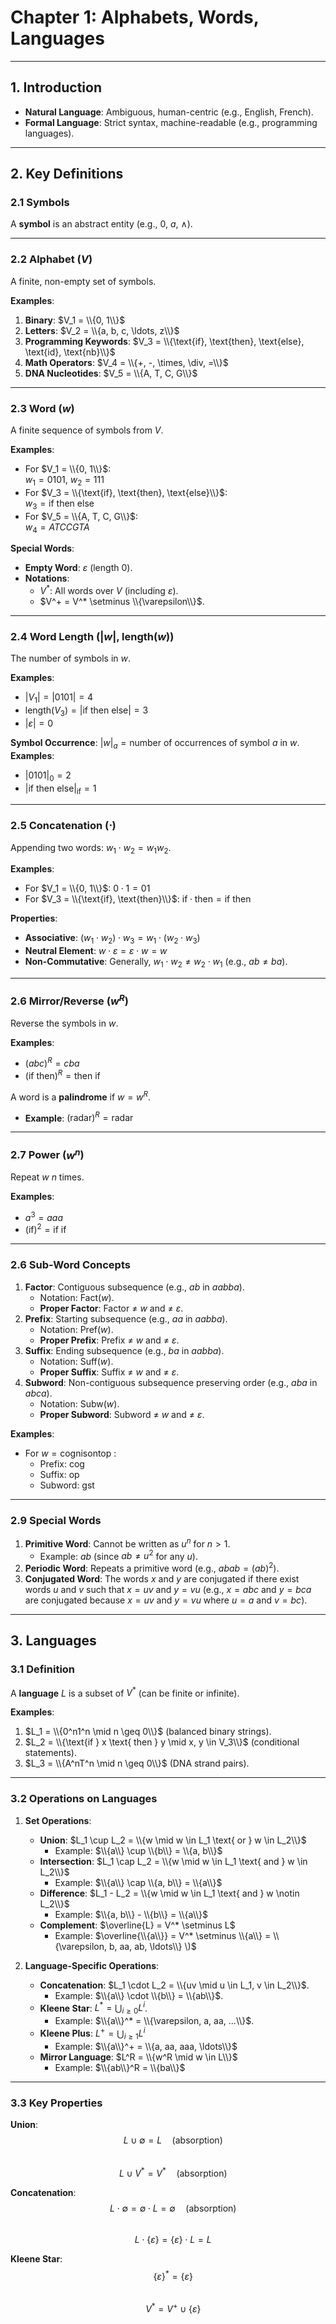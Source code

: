 # Chapter 1: Alphabets, Words, Languages  

---

## 1. Introduction  
- **Natural Language**: Ambiguous, human-centric (e.g., English, French).  
- **Formal Language**: Strict syntax, machine-readable (e.g., programming languages).  

---

## 2. Key Definitions  

### 2.1 Symbols  
A **symbol** is an abstract entity (e.g., $0$, $a$, $\land$).  

---

### 2.2 Alphabet ($V$)  
A finite, non-empty set of symbols.  

**Examples**:  
1. **Binary**: $V_1 = \\{0, 1\\}$  
2. **Letters**: $V_2 = \\{a, b, c, \ldots, z\\}$  
3. **Programming Keywords**: $V_3 = \\{\text{if}, \text{then}, \text{else}, \text{id}, \text{nb}\\}$  
4. **Math Operators**: $V_4 = \\{+, -, \times, \div, =\\}$  
5. **DNA Nucleotides**: $V_5 = \\{A, T, C, G\\}$  

---

### 2.3 Word ($w$)  
A finite sequence of symbols from $V$.  

**Examples**:  
- For $V_1 = \\{0, 1\\}$:  
  $w_1 = 0101$, $w_2 = 111$  
- For $V_3 = \\{\text{if}, \text{then}, \text{else}\\}$:  
  $w_3 = \text{if then else}$  
- For $V_5 = \\{A, T, C, G\\}$:  
  $w_4 = ATCCGTA$  

**Special Words**:  
- **Empty Word**: $\varepsilon$ (length 0).  
- **Notations**:  
  - $V^*$: All words over $V$ (including $\varepsilon$).  
  - $V^+ = V^* \setminus \\{\varepsilon\\}$.  

---

### 2.4 Word Length ($|w|$, $\text{length}(w)$)  
The number of symbols in $w$.  

**Examples**:  
- $|V_1| = |0101| = 4$   
- $\text{length}(V_3) = |\text{if then else}| = 3$  
- $|\varepsilon| = 0$  

**Symbol Occurrence**: $|w|_a = \text{number of occurrences of symbol } a \text{ in } w$.  
**Examples**:  
  - $|0101|_0 = 2$  
  - $|\text{if then else}|_{\text{if}} = 1$  

---

### 2.5 Concatenation ($\cdot$)  
Appending two words: $w_1 \cdot w_2 = w_1w_2$.  

**Examples**:  
- For $V_1 = \\{0, 1\\}$: $0 \cdot 1 = 01$  
- For $V_3 = \\{\text{if}, \text{then}\\}$: $\text{if} \cdot \text{then} = \text{if then}$  

**Properties**:  
- **Associative**: $(w_1 \cdot w_2) \cdot w_3 = w_1 \cdot (w_2 \cdot w_3)$  
- **Neutral Element**: $w \cdot \varepsilon = \varepsilon \cdot w = w$  
- **Non-Commutative**: Generally, $w_1 \cdot w_2 \neq w_2 \cdot w_1$ (e.g., $ab \neq ba$).  

---

### 2.6 Mirror/Reverse ($w^R$)  
Reverse the symbols in $w$.  

**Examples**:  
- $(abc)^R = cba$  
- $(\text{if then})^R = \text{then if}$  

A word is a **palindrome** if $w = w^R$.  
- **Example**: $(\text{radar})^R = \text{radar}$  

---

### 2.7 Power ($w^n$)  
Repeat $w$ $n$ times.  

**Examples**:  
- $a^3 = aaa$  
- $(\text{if})^{2} = \text{if if}$  

---

### 2.6 Sub-Word Concepts  
1. **Factor**: Contiguous subsequence (e.g., $ab$ in $aabba$).  
   - Notation: $\text{Fact}(w)$.  
   - **Proper Factor**: Factor ≠ $w$ and ≠ $\varepsilon$.  
2. **Prefix**: Starting subsequence (e.g., $aa$ in $aabba$).  
   - Notation: $\text{Pref}(w)$.  
   - **Proper Prefix**: Prefix ≠ $w$ and ≠ $\varepsilon$.  
3. **Suffix**: Ending subsequence (e.g., $ba$ in $aabba$).  
   - Notation: $\text{Suff}(w)$.  
   - **Proper Suffix**: Suffix ≠ $w$ and ≠ $\varepsilon$.  
4. **Subword**: Non-contiguous subsequence preserving order (e.g., $aba$ in $abca$).  
   - Notation: $\text{Subw}(w)$.  
   - **Proper Subword**: Subword ≠ $w$ and ≠ $\varepsilon$.  

**Examples**:  
- For $w = \text{cognisontop}$ :  
  - Prefix: $\text{cog}$  
  - Suffix: $\text{op}$  
  - Subword: $\text{gst}$  

---

### 2.9 Special Words  
1. **Primitive Word**: Cannot be written as $u^n$ for $n > 1$.  
   - Example: $ab$ (since $ab \neq u^2$ for any $u$).  
2. **Periodic Word**: Repeats a primitive word (e.g., $abab = (ab)^2$).  
3. **Conjugated Word**: The words $x$ and $y$ are conjugated if there exist words $u$ and $v$ such that $x = uv$ and $y = vu$ (e.g., $x = abc$ and $y = bca$ are conjugated because $x = uv$ and $y = vu$ where $u = a$ and $v = bc$).  


---

## 3. Languages  
### 3.1 Definition  
A **language** $L$ is a subset of $V^*$ (can be finite or infinite).  

**Examples**:  
1. $L_1 = \\{0^n1^n \mid n \geq 0\\}$ (balanced binary strings).  
2. $L_2 = \\{\text{if } x \text{ then } y \mid x, y \in V_3\\}$ (conditional statements).  
3. $L_3 = \\{A^nT^n \mid n \geq 0\\}$ (DNA strand pairs).  

---

### 3.2 Operations on Languages  
1. **Set Operations**:  
   - **Union**: $L_1 \cup L_2 = \\{w \mid w \in L_1 \text{ or } w \in L_2\\}$  
     - Example: $\\{a\\} \cup \\{b\\} = \\{a, b\\}$  
   - **Intersection**: $L_1 \cap L_2 = \\{w \mid w \in L_1 \text{ and } w \in L_2\\}$  
     - Example: $\\{a\\} \cap \\{a, b\\} = \\{a\\}$  
   - **Difference**: $L_1 - L_2 = \\{w \mid w \in L_1 \text{ and } w \notin L_2\\}$  
     - Example: $\\{a, b\\} - \\{b\\} = \\{a\\}$  
   - **Complement**: $\overline{L} = V^* \setminus L$  
     - Example: $\overline{\\{a\\}} = V^* \setminus \\{a\\} = \\{\varepsilon, b, aa, ab, \ldots\\} \)$  

2. **Language-Specific Operations**:  
   - **Concatenation**: $L_1 \cdot L_2 = \\{uv \mid u \in L_1, v \in L_2\\}$.  
     - Example: $\\{a\\} \cdot \\{b\\} = \\{ab\\}$.  
   - **Kleene Star**: $L^* = \bigcup_{i \geq 0} L^i$.  
     - Example: $\\{a\\}^* = \\{\varepsilon, a, aa, ...\\}$.  
   - **Kleene Plus**: $L^+ = \bigcup_{i \geq 1} L^i$  
     - Example: $\\{a\\}^+ = \\{a, aa, aaa, \ldots\\}$  
   - **Mirror Language**: $L^R = \\{w^R \mid w \in L\\}$  
     - Example: $\\{ab\\}^R = \\{ba\\}$  

---

### 3.3 Key Properties  

**Union**:  
$$\quad L \cup \emptyset = L \quad \text{(absorption)}$$  
$$\quad L \cup V^* = V^* \quad \text{(absorption)}$$  


**Concatenation**:  
$$\quad L \cdot \emptyset = \emptyset \cdot L = \emptyset \quad \text{(absorption)}$$  
$$\quad L \cdot \{\varepsilon\} = \{\varepsilon\} \cdot L = L$$

**Kleene Star**:  
$$\quad \{\varepsilon\}^* = \{\varepsilon\}$$  
$$\quad V^* = V^+ \cup \{\varepsilon\}$$  